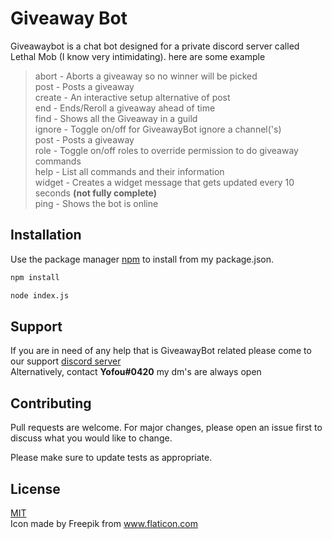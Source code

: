 # Giveaway Bot

Giveawaybot is a chat bot designed for a private discord server called Lethal Mob (I know very intimidating). here are some example

>abort - Aborts a giveaway so no winner will be picked\
>post - Posts a giveaway\
>create - An interactive setup alternative of post\
>end - Ends/Reroll a giveaway ahead of time\
>find - Shows all the Giveaway in a guild\
>ignore - Toggle on/off for GiveawayBot ignore a channel('s)\
>post - Posts a giveaway\
>role - Toggle on/off roles to override permission to do giveaway commands\
>help - List all commands and their information\
>widget - Creates a widget message that gets updated every 10 seconds **(not fully complete)** \
>ping - Shows the bot is online

## Installation

Use the package manager [npm](https://www.npmjs.com/package/npm) to install from my package.json.

```bash
npm install
```

```bash
node index.js
```

## Support
If you are in need of any help that is GiveawayBot related please come to our support [discord server](https://discord.gg/TNw3qnv) \
Alternatively, contact **Yofou#0420** my dm's are always open


## Contributing
Pull requests are welcome. For major changes, please open an issue first to discuss what you would like to change.

Please make sure to update tests as appropriate.

## License
[MIT](https://choosealicense.com/licenses/mit/)\
Icon made by Freepik from www.flaticon.com
